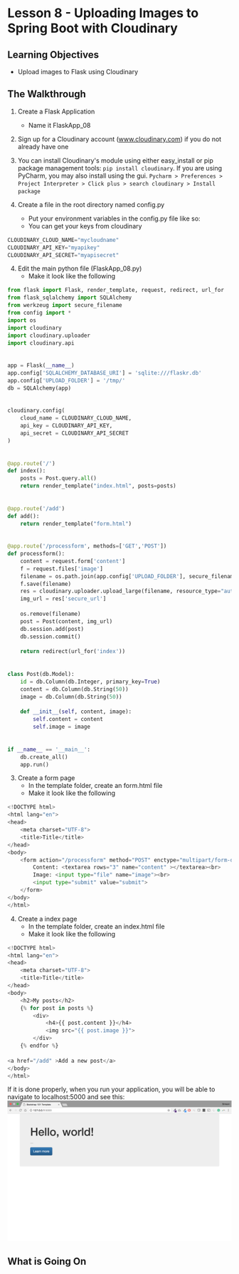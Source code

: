 # Lesson 8 - Uploading Images to Spring Boot with Cloudinary

## Learning Objectives
* Upload images to Flask using Cloudinary

## The Walkthrough
1. Create a Flask Application
	* Name it FlaskApp_08
    
2. Sign up for a Cloudinary account (www.cloudinary.com) if you do not already have one 

3. You can install Cloudinary's module using either easy_install or pip package management tools:
```pip install cloudinary```.
If you are using PyCharm, you may also install using the gui.
```Pycharm > Preferences > Project Interpreter > Click plus > search cloudinary > Install package```

3. Create a file in the root directory named config.py
    * Put your environment variables in the config.py file like so:
    * You can get your keys from cloudinary
    
```python
CLOUDINARY_CLOUD_NAME="mycloudname"
CLOUDINARY_API_KEY="myapikey"
CLOUDINARY_API_SECRET="myapisecret"
```


4. Edit the main python file (FlaskApp_08.py)
	* Make it look like the following
    
```python
from flask import Flask, render_template, request, redirect, url_for
from flask_sqlalchemy import SQLAlchemy
from werkzeug import secure_filename
from config import *
import os
import cloudinary
import cloudinary.uploader
import cloudinary.api


app = Flask(__name__)
app.config['SQLALCHEMY_DATABASE_URI'] = 'sqlite:///flaskr.db'
app.config['UPLOAD_FOLDER'] = '/tmp/'
db = SQLAlchemy(app)


cloudinary.config(
    cloud_name = CLOUDINARY_CLOUD_NAME,
    api_key = CLOUDINARY_API_KEY,
    api_secret = CLOUDINARY_API_SECRET
)


@app.route('/')
def index():
    posts = Post.query.all()
    return render_template("index.html", posts=posts)


@app.route('/add')
def add():
    return render_template("form.html")


@app.route('/processform', methods=['GET','POST'])
def processform():
    content = request.form['content']
    f = request.files['image']
    filename = os.path.join(app.config['UPLOAD_FOLDER'], secure_filename(f.filename))
    f.save(filename)
    res = cloudinary.uploader.upload_large(filename, resource_type="auto")
    img_url = res['secure_url']

    os.remove(filename)
    post = Post(content, img_url)
    db.session.add(post)
    db.session.commit()

    return redirect(url_for('index'))


class Post(db.Model):
    id = db.Column(db.Integer, primary_key=True)
    content = db.Column(db.String(50))
    image = db.Column(db.String(50))

    def __init__(self, content, image):
        self.content = content
        self.image = image


if __name__ == '__main__':
    db.create_all()
    app.run()
```

3. Create a form page
	* In the template folder, create an form.html file
	* Make it look like the following
    
```python
<!DOCTYPE html>
<html lang="en">
<head>
    <meta charset="UTF-8">
    <title>Title</title>
</head>
<body>
    <form action="/processform" method="POST" enctype="multipart/form-data" >
        Content: <textarea rows="3" name="content" ></textarea><br>
        Image: <input type="file" name="image"><br>
        <input type="submit" value="submit">
    </form>
</body>
</html>
```

4. Create a index page
	* In the template folder, create an index.html file
	* Make it look like the following
    
```python
<!DOCTYPE html>
<html lang="en">
<head>
    <meta charset="UTF-8">
    <title>Title</title>
</head>
<body>
    <h2>My posts</h2>
    {% for post in posts %}
        <div>
            <h4>{{ post.content }}</h4>
            <img src="{{ post.image }}">
        </div>
    {% endfor %}

<a href="/add" >Add a new post</a>
</body>
</html>
```
If it is done properly, when you run your application, you will be able to navigate to localhost:5000 and see this:
![Running your first Flask Application](img/lesson08.png)

## What is Going On